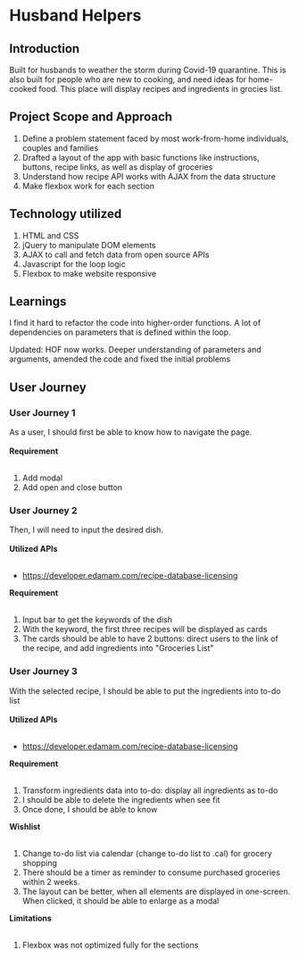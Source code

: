 # Husband Helpers
## Introduction
Built for husbands to weather the storm during Covid-19 quarantine.
This is also built for people who are new to cooking, and need ideas for home-cooked food. This place will display recipes and ingredients in grocies list.

## Project Scope and Approach
1. Define a problem statement faced by most work-from-home individuals, couples and families
2. Drafted a layout of the app with basic functions like instructions, buttons, recipe links, as well as display of groceries
3. Understand how recipe API works with AJAX from the data structure
4. Make flexbox work for each section

## Technology utilized
1. HTML and CSS
2. jQuery to manipulate DOM elements
3. AJAX to call and fetch data from open source APIs
4. Javascript for the loop logic
5. Flexbox to make website responsive

## Learnings
I find it hard to refactor the code into higher-order functions. A lot of dependencies on parameters that is defined within the loop.

Updated: HOF now works. Deeper understanding of parameters and arguments, amended the code and fixed the initial problems

## User Journey
### User Journey 1
As a user, I should first be able to know how to navigate the page. <br />
<br />
**Requirement**<br />
<br />
1. Add modal
2. Add open and close button<br />

### User Journey 2
Then, I will need to input the desired dish.<br />
<br />
**Utilized APIs**<br />
<br />
- https://developer.edamam.com/recipe-database-licensing

**Requirement**<br />
<br />
1. Input bar to get the keywords of the dish
2. With the keyword, the first three recipes will be displayed as cards
3. The cards should be able to have 2 buttons: direct users to the link of the recipe, and add ingredients into "Groceries List"

### User Journey 3
With the selected recipe, I should be able to put the ingredients into to-do list<br />
<br />
**Utilized APIs**<br />
<br />
- https://developer.edamam.com/recipe-database-licensing

**Requirement**<br />
<br />
1. Transform ingredients data into to-do: display all ingredients as to-do
2. I should be able to delete the ingredients when see fit
3. Once done, I should be able to know

**Wishlist** <br />
<br />
1. Change to-do list via calendar (change to-do list to .cal) for grocery shopping
2. There should be a timer as reminder to consume purchased groceries within 2 weeks.
3. The layout can be better, when all elements are displayed in one-screen. When clicked, it should be able to enlarge as a modal

**Limitations**<br />
<br />
1. Flexbox was not optimized fully for the sections




